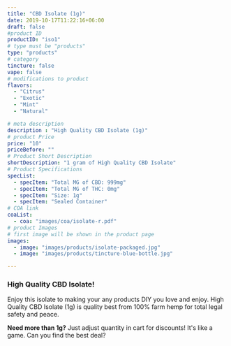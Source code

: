 ```yaml
---
title: "CBD Isolate (1g)"
date: 2019-10-17T11:22:16+06:00
draft: false
#product ID
productID: "iso1"
# type must be "products"
type: "products"
# category 
tincture: false
vape: false
# modifications to product
flavors:
  - "Citrus"
  - "Exotic"
  - "Mint"
  - "Natural"

# meta description
description : "High Quality CBD Isolate (1g)"
# product Price
price: "10"
priceBefore: ""
# Product Short Description
shortDescription: "1 gram of High Quality CBD Isolate"
# Product Specifications
specList:
  - specItem: "Total MG of CBD: 999mg"
  - specItem: "Total MG of THC: 0mg"
  - specItem: "Size: 1g"
  - specItem: "Sealed Container"
# COA link
coaList:
  - coa: "images/coa/isolate-r.pdf"
# product Images
# first image will be shown in the product page
images:
  - image: "images/products/isolate-packaged.jpg"
  - image: "images/products/tincture-blue-bottle.jpg"

---
```


### High Quality CBD Isolate!

Enjoy this isolate to making your any products DIY you love and enjoy. High Quality CBD Isolate (1g) is quality best from 100% farm hemp for total legal safety and peace.

**Need more than 1g?** Just adjust quantity in cart for discounts! It's like a game. Can you find the best deal?